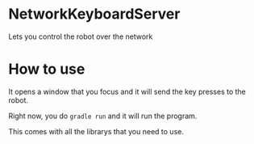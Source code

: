 # NetworkKeyboardServer
Lets you control the robot over the network

# How to use

It opens a window that you focus and it will send the key presses to the robot.

Right now, you do `gradle run` and it will run the program.

This comes with all the librarys that you need to use.